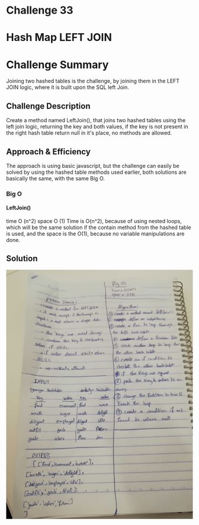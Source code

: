 # Challenge 33

# Hash Map LEFT JOIN

# Challenge Summary
Joining two hashed tables is the challenge, by joining them in the LEFT JOIN logic, where it is built upon the SQL left Join.

## Challenge Description
Create a method named LeftJoin(), that joins two hashed tables using the left join logic, returning the key and both values, if the key is not present in the right hash table return null in it's place, no methods are allowed.

## Approach & Efficiency
The approach is using basic javascript, but the challenge can easily be solved by using the hashed table methods used earlier, both solutions are basically the same, with the same Big O. 

### Big O
 #### LeftJoin()
  time O (n^2)
  space O (1)
   Time is O(n^2), because of using nested loops, which will be the same solution if the contain method from the hashed table is used, and the space is the O(1), because no variable manipulations are done. 

## Solution
![Left-Join](assets/left-join.jpg)